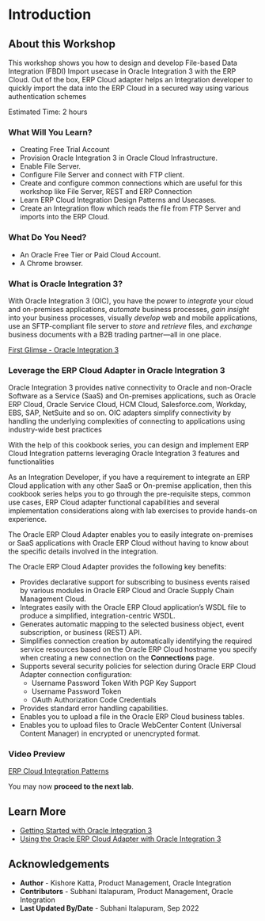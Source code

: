 # Introduction

## About this Workshop


This workshop shows you how to design and develop File-based Data Integration (FBDI) Import usecase in Oracle Integration 3 with the ERP Cloud. Out of the box, ERP Cloud adapter helps an Integration developer to quickly import the data into the ERP Cloud in a secured way using various authentication schemes

Estimated Time: 2 hours

### What Will You Learn?

* Creating Free Trial Account
* Provision Oracle Integration 3 in Oracle Cloud Infrastructure.
* Enable File Server.
* Configure File Server and connect with FTP client.
* Create and configure common connections which are useful for this workshop like File Server, REST and ERP Connection
* Learn ERP Cloud Integration Design Patterns and Usecases.
* Create an Integration flow which reads the file from FTP Server and imports into the ERP Cloud.


### What Do You Need?

* An Oracle Free Tier or Paid Cloud Account.
* A Chrome browser.

### What is Oracle Integration 3?
With Oracle Integration 3 (OIC), you have the power to *integrate* your cloud and on-premises applications, *automate* business processes, *gain insight* into your business processes, visually *develop* web and mobile applications, use an SFTP-compliant file server to *store* and *retrieve* files, and *exchange* business documents with a B2B trading partner—all in one place.

[First Glimse - Oracle Integration 3](https://www.youtube.com/watch?v=yW3TEBWkFbg)

### Leverage the ERP Cloud Adapter in Oracle Integration 3

Oracle Integration 3 provides native connectivity to Oracle and non-Oracle Software as a Service (SaaS) and On-premises applications, such as Oracle ERP Cloud, Oracle Service Cloud, HCM Cloud, Salesforce.com, Workday, EBS, SAP, NetSuite and so on. OIC adapters simplify connectivity by handling the underlying complexities of connecting to applications using industry-wide best practices

With the help of this cookbook series, you can design and implement ERP Cloud Integration patterns leveraging Oracle Integration 3 features and functionalities

As an Integration Developer, if you have a requirement to integrate an ERP Cloud application with any other SaaS or On-premise application, then this cookbook series helps you to go through the pre-requisite steps, common use cases, ERP Cloud adapter functional capabilities and several implementation considerations along with lab exercises to provide hands-on experience.

The Oracle ERP Cloud Adapter enables you to easily integrate on-premises or SaaS applications with Oracle ERP Cloud without having to know about the specific details involved in the integration.

The Oracle ERP Cloud Adapter provides the following key benefits:
- Provides declarative support for subscribing to business events raised by various modules in Oracle ERP Cloud and Oracle Supply Chain Management Cloud.
- Integrates easily with the Oracle ERP Cloud application’s WSDL file to produce a simplified, integration-centric WSDL.
- Generates automatic mapping to the selected business object, event subscription, or business (REST) API.
- Simplifies connection creation by automatically identifying the required service resources based on the Oracle ERP Cloud hostname you specify when creating a new connection on the **Connections** page.
- Supports several security policies for selection during Oracle ERP Cloud Adapter connection configuration:
    - Username Password Token With PGP Key Support
    - Username Password Token
    - OAuth Authorization Code Credentials
- Provides standard error handling capabilities.
- Enables you to upload a file in the Oracle ERP Cloud business tables.
- Enables you to upload files to Oracle WebCenter Content (Universal Content Manager) in encrypted or unencrypted format.

###	Video Preview

[ERP Cloud Integration Patterns](youtube:nKXbh2ZPuMI)

You may now **proceed to the next lab**.

## Learn More

* [Getting Started with Oracle Integration 3](https://docs.oracle.com/en/cloud/paas/application-integration/index.html)
* [Using the Oracle ERP Cloud Adapter with Oracle Integration 3](https://docs.oracle.com/en/cloud/paas/application-integration/erp-adapter/oracle-erp-cloud-adapter-capabilities.html)

## Acknowledgements

* **Author** - Kishore Katta, Product Management, Oracle Integration
* **Contributors** - Subhani Italapuram, Product Management, Oracle Integration
* **Last Updated By/Date** - Subhani Italapuram, Sep 2022
